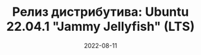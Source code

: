 ---
layout: post
title: "Релиз дистрибутива: Ubuntu 22.04.1 \"Jammy Jellyfish\" (LTS)"
date: 2022-08-11   
---